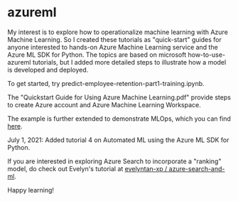 # azureml
My interest is to explore how to operationalize machine learning with Azure Machine Learning. So I created these tutorials as "quick-start" guides for anyone interested to hands-on Azure Machine Learning service and the Azure ML SDK for Python. The topics are based on microsoft how-to-use-azureml tutorials, but I added more detailed steps to illustrate how a model is developed and deployed.

To get started, try predict-employee-retention-part1-training.ipynb.

The "Quickstart Guide for Using Azure Machine Learning.pdf" provide steps to create Azure account and Azure Machine Learning Workspace.

The example is further extended to demonstrate MLOps, which you can find [here](https://github.com/leekokhow/MLOpsPy).

July 1, 2021: 
Added tutorial 4 on Automated ML using the Azure ML SDK for Python.

If you are interested in exploring Azure Search to incorporate a "ranking" model, do check out Evelyn's tutorial at [evelyntan-xp /
azure-search-and-ml](https://github.com/evelyntan-xp/azure-search-and-ml).

Happy learning! 
